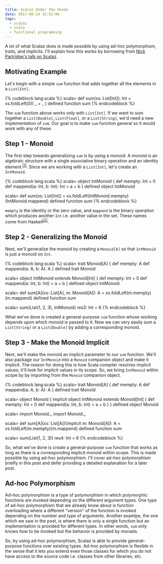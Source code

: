 ```yaml
---
title: Scalaz Under the Hoods
date: 2017-06-24 15:52:04
tags: 
  - scalaz
  - scala 
  - functional programming
---
```


A lot of what Scalaz does is made possible by using ad-hoc polymorphism, traits, and implicits. I'll explain how this works by borrowing from [Nick Partridge's talk on Scalaz](http://bit.ly/c2eTVR).  

## Motivating Example  

Let's begin with a simple `sum` function that adds together all the elements in a `List[Int]`.

{% codeblock lang:scala %}
scala> def sum(xs: List[Int]): Int = xs.foldLeft(0)( _ + _ )
defined function sum
{% endcodeblock %}  

The `sum` function above works only with `List[Int]`. If we want to sum together a `List[Double]`, `List[Float]`, or a `List[String]`, we'd need a new implementation of `sum`. Our goal is to make `sum` function general so it would work with any of these.

## Step 1 - Monoid  

The first step towards generalizing `sum` is by using a monoid. A monoid is an algebraic structure with a single associative binary operation and an identity element.<sup>[[1]](https://en.wikipedia.org/wiki/Monoid)</sup>. Since we are working with a `List[Int]`, let's create an `IntMonoid`.  

{% codeblock lang:scala %}
scala> object IntMonoid {
    def mempty: Int = 0
    def mappend(a: Int, b: Int): Int = a + b
  }
defined object IntMonoid

scala> def sum(xs: List[Int]) = xs.foldLeft(IntMonoid.mempty)(IntMonoid.mappend)
defined function sum
{% endcodeblock %} 

`mempty` is the identity or the zero value, and  `mappend` is the binary operation which produces another `Int` i.e. another value in the set. These names come from Haskell<sup>[[2]](https://en.wikibooks.org/wiki/Haskell/Monoids)</sup>. 

## Step 2 - Generalizing the Monoid  

Next, we'll generalize the monoid by creating a `Monoid[A]` so that `IntMonoid` is just a monoid on `Int`.

{% codeblock lang:scala %}
scala> trait Monoid[A] {
    def mempty: A
    def mappend(a: A, b: A): A
  }
defined trait Monoid

scala> object IntMonoid extends Monoid[Int] {
    def mempty: Int = 0
    def mappend(a: Int, b: Int) = a + b
  }
defined object IntMonoid

scala> def sum[A](xs: List[A], m: Monoid[A]): A = xs.foldLeft(m.mempty)(m.mappend)
defined function sum

scala> sum(List(1, 2, 3), IntMonoid)
res3: Int = 6
{% endcodeblock %}  

What we've done is created a general-purpose `sum` function whose working depends upon which monoid is passed to it. Now we can very easily sum a `List[String]` or a `List[Double]` by adding a corresponding monoid.  

## Step 3 - Make the Monoid Implicit  

Next, we'll make the monoid an implicit parameter to our `sum` function. We'll also package our `IntMonoid` into a `Monoid` companion object and make it implicit. The reason for doing this is how Scala compiler resolves implicit values; it'll look for implicit values in its scope. So, we bring `IntMonoid` within scope by by importing from the `Monoid` companion object.

{% codeblock lang:scala %}
scala> trait Monoid[A] {
    def mempty: A
    def mappend(a: A, b: A): A
  }
defined trait Monoid

scala> object Monoid {
    implicit object IntMonoid extends Monoid[Int] {
      def mempty: Int = 0
      def mappend(a: Int, b: Int) = a + b
    }
  }
defined object Monoid

scala> import Monoid._
import Monoid._

scala> def sum[A](xs: List[A])(implicit m: Monoid[A]): A = xs.foldLeft(m.mempty)(m.mappend)
defined function sum

scala> sum(List(1, 2, 3))
res4: Int = 6
{% endcodeblock %}  

So, what we've done is create a general-purpose `sum` function that works as long as there is a corresponding implicit monoid within scope. This is made possible by using ad-hoc polymorphism. I'll cover ad-hoc polymorphism briefly in this post and defer providing a detailed explanation for a later post.  

## Ad-hoc Polymorphism  

Ad-hoc polymorphism is a type of polymorphism in which polymorphic functions are invoked depending on the different argument types. One type of ad-hoc polymorphism that we already know about is function overloading where a different "version" of the function is invoked depending on the number and type of arguments. Another examlpe, the one which we saw in the post, is where there is only a single function but an implementation is provided for different types. In other words, `sum` only knows how to be invoked but the behavior is provided by monads.  

So, by using ad-hoc polymorphism, Scalaz is able to provide general-purpose functions over existing types. Ad-hoc polymorphism is flexible in the sense that it lets you extend even those classes for which you do not have access to the source code i.e. classes from other libraries, etc.